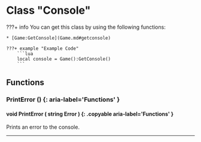 # Class "Console"

???+ info
    You can get this class by using the following functions:

    * [Game:GetConsole](Game.md#getconsole)

    ???+ example "Example Code"
        ```lua
        local console = Game():GetConsole()
        ```
        
## Functions

### PrintError () {: aria-label='Functions' }
#### void PrintError ( string Error ) {: .copyable aria-label='Functions' }
Prints an error to the console.

___
